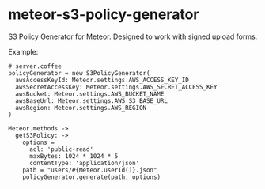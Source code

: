 meteor-s3-policy-generator
==========================

S3 Policy Generator for Meteor. Designed to work with signed upload forms.

Example:
```coffee-script
# server.coffee
policyGenerator = new S3PolicyGenerator(
  awsAccessKeyId: Meteor.settings.AWS_ACCESS_KEY_ID
  awsSecretAccessKey: Meteor.settings.AWS_SECRET_ACCESS_KEY
  awsBucket: Meteor.settings.AWS_BUCKET_NAME
  awsBaseUrl: Meteor.settings.AWS_S3_BASE_URL
  awsRegion: Meteor.settings.AWS_REGION
)

Meteor.methods ->
  getS3Policy: ->
    options =
      acl: 'public-read'
      maxBytes: 1024 * 1024 * 5
      contentType: 'application/json'
    path = "users/#{Meteor.userId()}.json"
    policyGenerator.generate(path, options)

````
